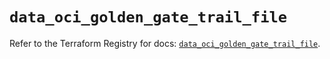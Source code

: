 # `data_oci_golden_gate_trail_file`

Refer to the Terraform Registry for docs: [`data_oci_golden_gate_trail_file`](https://registry.terraform.io/providers/hashicorp/oci/7.19.0/docs/data-sources/golden_gate_trail_file).
